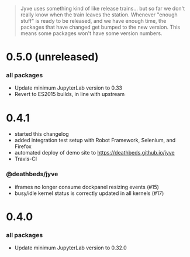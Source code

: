 > Jyve uses something kind of like release trains... but so far we don't really
> know when the train leaves the station. Whenever "enough stuff" is
> ready to be released, and we have enough time, the packages that have changed
> get bumped to the new version. This means some packages won't have some version
> numbers.

# 0.5.0 (unreleased)

### all packages

- Update minimum JupyterLab version to 0.33
- Revert to ES2015 builds, in line with upstream

# 0.4.1

- started this changelog
- added integration test setup with Robot Framework, Selenium, and Firefox
- automated deploy of demo site to https://deathbeds.github.io/jyve
- Travis-CI

### @deathbeds/jyve

- iframes no longer consume dockpanel resizing events (#15)
- busy/idle kernel status is correctly updated in all kernels (#17)

# 0.4.0

### all packages

- Update minimum JupyterLab version to 0.32.0
